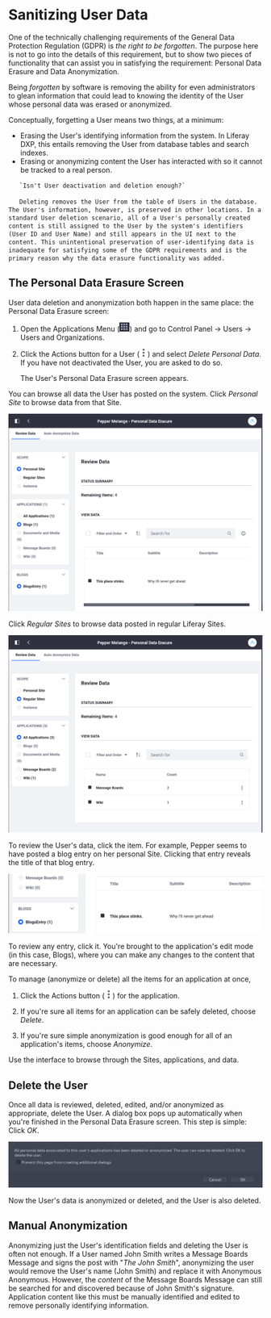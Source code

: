 # Sanitizing User Data

One of the technically challenging requirements of the General Data Protection Regulation (GDPR) is _the right to be forgotten_. The purpose here is not to go into the details of this requirement, but to show two pieces of functionality that can assist you in satisfying the requirement: Personal Data Erasure and Data Anonymization.

Being _forgotten_ by software is removing the ability for even administrators to glean information that could lead to knowing the identity of the User whose personal data was erased or anonymized.

Conceptually, forgetting a User means two things, at a minimum:

* Erasing the User's identifying information from the system. In Liferay DXP, this entails removing the User from database tables and search indexes.
* Erasing or anonymizing content the User has interacted with so it cannot be tracked to a real person.

``` tip::
   `Isn't User deactivation and deletion enough?`

   Deleting removes the User from the table of Users in the database. The User's information, however, is preserved in other locations. In a standard User deletion scenario, all of a User's personally created content is still assigned to the User by the system's identifiers (User ID and User Name) and still appears in the UI next to the content. This unintentional preservation of user-identifying data is inadequate for satisfying some of the GDPR requirements and is the primary reason why the data erasure functionality was added.
```

## The Personal Data Erasure Screen

User data deletion and anonymization both happen in the same place: the Personal Data Erasure screen:

1. Open the Applications Menu (![Applications Menu](../../images/icon-applications-menu.png)) and go to Control Panel &rarr; Users &rarr; Users and Organizations.

1. Click the Actions button for a User (![Actions](../../images/icon-actions.png)) and select *Delete Personal Data*. If you have not deactivated the User, you are asked to do so.

   The User's Personal Data Erasure screen appears.

You can browse all data the User has posted on the system. Click *Personal Site* to browse data from that Site.

![From here, you can browse all data the User posted on his or her personal Site.](./sanitizing-user-data/images/01.png)

Click *Regular Sites* to browse data posted in regular Liferay Sites.

![Choose Regular Sites to browse all data posted by the User on administratively-created Sites.](./sanitizing-user-data/images/02.png)

To review the User's data, click the item. For example, Pepper seems to have posted a blog entry on her personal Site. Clicking that entry reveals the title of that blog entry.

![Pepper's blog entry might need review.](./sanitizing-user-data/images/03.png)

To review any entry, click it. You're brought to the application's edit mode (in this case, Blogs), where you can make any changes to the content that are necessary. 

To manage (anonymize or delete) all the items for an application at once, 

1. Click the Actions button (![Actions](../../images/icon-actions.png)) for the application.

1. If you're sure all items for an application can be safely deleted, choose *Delete*. 

1. If you're sure simple anonymization is good enough for all of an application's items, choose *Anonymize*.

Use the interface to browse through the Sites, applications, and data. 

## Delete the User

Once all data is reviewed, deleted, edited, and/or anonymized as appropriate, delete the User. A dialog box pops up automatically when you're finished in the Personal Data Erasure screen. This step is simple: Click *OK*.

![To finish the data erasure process, delete the User.](./sanitizing-user-data/images/04.png)

Now the User's data is anonymized or deleted, and the User is also deleted.

## Manual Anonymization

Anonymizing just the User's identification fields and deleting the User is often not enough. If a User named John Smith writes a Message Boards Message and signs the post with "_The John Smith_", anonymizing the user would remove the User's name (John Smith) and replace it with Anonymous Anonymous. However, the _content_ of the Message Boards Message can still be searched for and discovered because of John Smith's signature. Application content like this must be manually identified and edited to remove personally identifying information.
